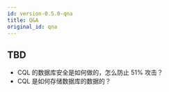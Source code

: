 ```yaml
---
id: version-0.5.0-qna
title: Q&A
original_id: qna
---
```

## TBD

- CQL 的数据库安全是如何做的，怎么防止 51% 攻击？
- CQL 是如何存储数据库的数据的？